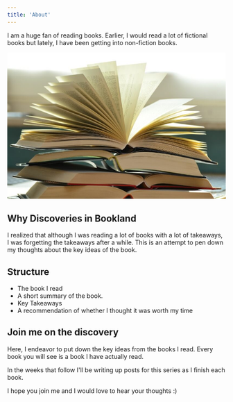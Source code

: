 ```yaml
---
title: 'About'
---
```


I am a huge fan of reading books. Earlier, I would read a lot of fictional books but lately, I have been getting into non-fiction books.

![Books](./cover.jpg)

## Why Discoveries in Bookland

I realized that although I was reading a lot of books with a lot of takeaways, I was forgetting the takeaways after a while. This is an attempt to pen down my thoughts about the key ideas of the book.

## Structure

-   The book I read
-   A short summary of the book.
-   Key Takeaways
-   A recommendation of whether I thought it was worth my time

## Join me on the discovery

Here, I endeavor to put down the key ideas from the books I read. Every book you will see is a book I have actually read.

In the weeks that follow I'll be writing up posts for this series as I finish each book.

I hope you join me and I would love to hear your thoughts :)
